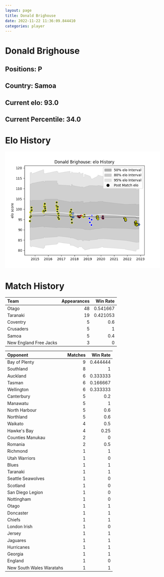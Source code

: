```yaml
---  
layout: page  
title: Donald Brighouse  
date: 2022-11-22 11:36:09.844410  
categories: player  
---
```

# Donald Brighouse

## Positions: P

## Country: Samoa

## Current elo: 93.0

## Current Percentile: 34.0

# Elo History


![elo history](history_DonaldBrighouse.png)
# Match History


| Team                   |   Appearances |   Win Rate |
|:-----------------------|--------------:|-----------:|
| Otago                  |            48 |   0.541667 |
| Taranaki               |            19 |   0.421053 |
| Coventry               |             5 |   0.6      |
| Crusaders              |             5 |   1        |
| Samoa                  |             5 |   0.4      |
| New England Free Jacks |             3 |   0        |

| Opponent                 |   Matches |   Win Rate |
|:-------------------------|----------:|-----------:|
| Bay of Plenty            |         9 |   0.444444 |
| Southland                |         8 |   1        |
| Auckland                 |         6 |   0.333333 |
| Tasman                   |         6 |   0.166667 |
| Wellington               |         6 |   0.333333 |
| Canterbury               |         5 |   0.2      |
| Manawatu                 |         5 |   1        |
| North Harbour            |         5 |   0.6      |
| Northland                |         5 |   0.6      |
| Waikato                  |         4 |   0.5      |
| Hawke's Bay              |         4 |   0.25     |
| Counties Manukau         |         2 |   0        |
| Romania                  |         2 |   0.5      |
| Richmond                 |         1 |   1        |
| Utah Warriors            |         1 |   0        |
| Blues                    |         1 |   1        |
| Taranaki                 |         1 |   1        |
| Seattle Seawolves        |         1 |   0        |
| Scotland                 |         1 |   0        |
| San Diego Legion         |         1 |   0        |
| Nottingham               |         1 |   0        |
| Otago                    |         1 |   1        |
| Doncaster                |         1 |   1        |
| Chiefs                   |         1 |   1        |
| London Irish             |         1 |   0        |
| Jersey                   |         1 |   1        |
| Jaguares                 |         1 |   1        |
| Hurricanes               |         1 |   1        |
| Georgia                  |         1 |   1        |
| England                  |         1 |   0        |
| New South Wales Waratahs |         1 |   1        |